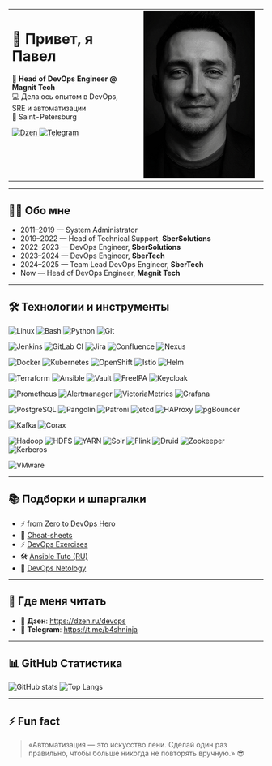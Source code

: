 <table>
  <tr>
    <td style="vertical-align: top; padding-right: 16px;">
      <h1>👋 Привет, я Павел</h1>
      <p>🚀 <strong>Head of DevOps Engineer @ Magnit Tech</strong><br>
      💻 Делаюсь опытом в DevOps, SRE и автоматизации<br>
      📍 Saint-Petersburg</p>
      <p>
        <a href="https://dzen.ru/devops">
          <img src="https://img.shields.io/badge/Dzen-Подписаться-black?style=for-the-badge&logo=yandex&logoColor=white" alt="Dzen"/>
        </a>
        <a href="https://t.me/b4shninja">
          <img src="https://img.shields.io/badge/Telegram-@b4shninja-2CA5E0?style=for-the-badge&logo=telegram&logoColor=white" alt="Telegram"/>
        </a>
      </p>
    </td>
    <td style="width:240px; text-align:center; vertical-align:middle;">
      <img src="dadaya.png" alt="Pavel" width="220">
    </td>
  </tr>
</table>

<hr>

## 🧑‍💻 Обо мне
- 2011–2019 — System Administrator  
- 2019–2022 — Head of Technical Support, **SberSolutions**  
- 2022–2023 — DevOps Engineer, **SberSolutions**  
- 2023–2024 — DevOps Engineer, **SberTech**  
- 2024–2025 — Team Lead DevOps Engineer, **SberTech**  
- Now — Head of DevOps Engineer, **Magnit Tech**  

---

## 🛠 Технологии и инструменты  

<!-- Core -->
![Linux](https://img.shields.io/badge/Linux-black?style=flat-square&logo=linux)
![Bash](https://img.shields.io/badge/Bash-4EAA25?style=flat-square&logo=gnu-bash&logoColor=white)
![Python](https://img.shields.io/badge/Python-3776AB?style=flat-square&logo=python&logoColor=white)
![Git](https://img.shields.io/badge/Git-F05032?style=flat-square&logo=git&logoColor=white)

<!-- CI/CD & Collaboration -->
![Jenkins](https://img.shields.io/badge/Jenkins-D24939?style=flat-square&logo=jenkins&logoColor=white)
![GitLab CI](https://img.shields.io/badge/GitLab_CI-FCA121?style=flat-square&logo=gitlab&logoColor=white)
![Jira](https://img.shields.io/badge/Jira-0052CC?style=flat-square&logo=jira&logoColor=white)
![Confluence](https://img.shields.io/badge/Confluence-172B4D?style=flat-square&logo=confluence&logoColor=white)
![Nexus](https://img.shields.io/badge/Nexus-1B1B1B?style=flat-square)

<!-- Containers & Orchestration -->
![Docker](https://img.shields.io/badge/Docker-2496ED?style=flat-square&logo=docker&logoColor=white)
![Kubernetes](https://img.shields.io/badge/Kubernetes-326CE5?style=flat-square&logo=kubernetes&logoColor=white)
![OpenShift](https://img.shields.io/badge/OpenShift-EE0000?style=flat-square&logo=red-hat-open-shift&logoColor=white)
![Istio](https://img.shields.io/badge/Istio-466BB0?style=flat-square&logo=istio&logoColor=white)
![Helm](https://img.shields.io/badge/Helm-0F1689?style=flat-square&logo=helm&logoColor=white)

<!-- IaC & Secrets -->
![Terraform](https://img.shields.io/badge/Terraform-623CE4?style=flat-square&logo=terraform&logoColor=white)
![Ansible](https://img.shields.io/badge/Ansible-EE0000?style=flat-square&logo=ansible&logoColor=white)
![Vault](https://img.shields.io/badge/HashiCorp_Vault-000000?style=flat-square&logo=vault&logoColor=white)
![FreeIPA](https://img.shields.io/badge/FreeIPA-009639?style=flat-square)
![Keycloak](https://img.shields.io/badge/Keycloak-3C3C3C?style=flat-square)

<!-- Monitoring & Observability -->
![Prometheus](https://img.shields.io/badge/Prometheus-E6522C?style=flat-square&logo=prometheus&logoColor=white)
![Alertmanager](https://img.shields.io/badge/Alertmanager-E6522C?style=flat-square)
![VictoriaMetrics](https://img.shields.io/badge/VictoriaMetrics-5B8CFF?style=flat-square)
![Grafana](https://img.shields.io/badge/Grafana-F46800?style=flat-square&logo=grafana&logoColor=white)

<!-- Databases -->
![PostgreSQL](https://img.shields.io/badge/PostgreSQL-316192?style=flat-square&logo=postgresql&logoColor=white)
![Pangolin](https://img.shields.io/badge/Pangolin-316192?style=flat-square)
![Patroni](https://img.shields.io/badge/Patroni-005571?style=flat-square)
![etcd](https://img.shields.io/badge/etcd-419EDA?style=flat-square&logo=etcd&logoColor=white)
![HAProxy](https://img.shields.io/badge/HAProxy-18A2FE?style=flat-square)
![pgBouncer](https://img.shields.io/badge/pgBouncer-336791?style=flat-square)

<!-- Messaging -->
![Kafka](https://img.shields.io/badge/Apache_Kafka-231F20?style=flat-square&logo=apache-kafka&logoColor=white)
![Corax](https://img.shields.io/badge/Corax-231F20?style=flat-square)

<!-- Big Data -->
![Hadoop](https://img.shields.io/badge/Hadoop-FFB000?style=flat-square&logo=apache&logoColor=white)
![HDFS](https://img.shields.io/badge/HDFS-FFB000?style=flat-square&logo=apache&logoColor=white)
![YARN](https://img.shields.io/badge/YARN-FFB000?style=flat-square)
![Solr](https://img.shields.io/badge/Apache_Solr-D9411E?style=flat-square&logo=apachesolr&logoColor=white)
![Flink](https://img.shields.io/badge/Apache_Flink-E6526F?style=flat-square&logo=apacheflink&logoColor=white)
![Druid](https://img.shields.io/badge/Apache_Druid-29F1FB?style=flat-square)
![Zookeeper](https://img.shields.io/badge/Zookeeper-FF6A00?style=flat-square)
![Kerberos](https://img.shields.io/badge/Kerberos-FF6A00?style=flat-square)

<!-- Virtualization -->
![VMware](https://img.shields.io/badge/VMware_Cloud_Director-607078?style=flat-square&logo=vmware&logoColor=white)


---

## 📚 Подборки и шпаргалки
- ⚡ [from Zero to DevOps Hero](https://github.com/b4shninja/b4shninja/tree/main/courses/from_zero_to_devops_hero)
- 📄 [Cheat-sheets](https://github.com/b4shninja/cheat-sheet-pdf)  
- ⚡ [DevOps Exercises](https://github.com/b4shninja/devops-exercises)  
- 🛠 [Ansible Tuto (RU)](https://github.com/b4shninja/ansible-tuto-rus)  
- 📘 [DevOps Netology](https://github.com/b4shninja/devops-netology)  

---

## 📡 Где меня читать
- 📰 **Дзен**: https://dzen.ru/devops  
- 💬 **Telegram**: https://t.me/b4shninja  

---

## 📊 GitHub Статистика
![GitHub stats](https://github-readme-stats.vercel.app/api?username=b4shninja&show_icons=true&theme=radical)
![Top Langs](https://github-readme-stats.vercel.app/api/top-langs/?username=b4shninja&layout=compact&theme=radical)

---

## ⚡ Fun fact
> «Автоматизация — это искусство лени. Сделай один раз правильно, чтобы больше никогда не повторять вручную.» 😎
